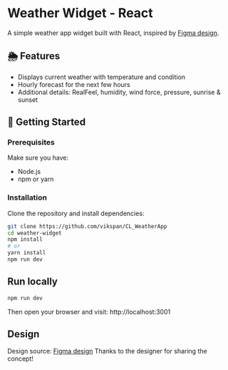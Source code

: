 # Weather Widget - React

A simple weather app widget built with React, inspired by  [Figma design](https://www.figma.com/community/file/1075789736938367279/weather-app-widget).

## 🌦️ Features

- Displays current weather with temperature and condition
- Hourly forecast for the next few hours
- Additional details: RealFeel, humidity, wind force, pressure, sunrise & sunset

## 🚀 Getting Started

### Prerequisites
Make sure you have:
- Node.js
- npm or yarn

### Installation

Clone the repository and install dependencies:

```bash
git clone https://github.com/vikspan/CL_WeatherApp
cd weather-widget
npm install
# or
yarn install
npm run dev
```

## Run locally

```bash
npm run dev
```

Then open your browser and visit: http://localhost:3001

## Design 
Design source:  [Figma design](https://www.figma.com/community/file/1075789736938367279/weather-app-widget)
Thanks to the designer for sharing the concept!